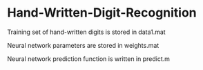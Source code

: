 # Hand-Written-Digit-Recognition

Training set of hand-written digits is stored in data1.mat

Neural network parameters are stored in weights.mat

Neural network prediction function is written in predict.m
